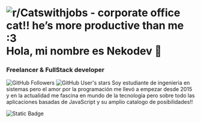 # ![r/Catswithjobs - corporate office cat!! he’s more productive than me :3](https://imgs.search.brave.com/NQjzU5bSv8G1i5lhxMeTMV6xg2hiNeexyvij7TkPtO4/rs:fit:860:0:0:0/g:ce/aHR0cHM6Ly9hLnRo/dW1icy5yZWRkaXRt/ZWRpYS5jb20vTTJp/ZGtBRmxBSkljak51/a2xpSzhUNnIyQzBW/Um1FbTEwLWFoakNO/bWRrNC5qcGc) Hola, mi nombre es Nekodev 👋
### Freelancer & FullStack developer

![GitHub Followers](https://img.shields.io/github/followers/VictorManuelCarrillo?style=social) ![GitHub User's stars](https://img.shields.io/github/stars/VictorManuelCarrillo)
Soy estudiante de ingenieria en sistemas pero el amor por la programación me llevó a empezar desde 2015 y en la actualidad me fascina en mundo de la tecnologia pero sobre todo las aplicaciones basadas de JavaScript y su amplio catalogo de posibilidades!!

![Static Badge](https://img.shields.io/badge/VictorManuelCarrillo-black?style=for-the-badge&logo=GitHub&link=left%20https%3A%2F%2Fgithub.com%2FVictorManuelCarrillo)

